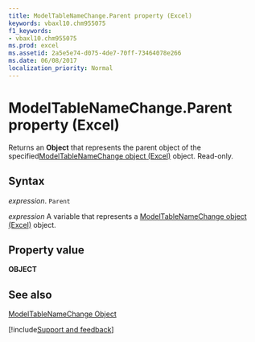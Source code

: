 ```yaml
---
title: ModelTableNameChange.Parent property (Excel)
keywords: vbaxl10.chm955075
f1_keywords:
- vbaxl10.chm955075
ms.prod: excel
ms.assetid: 2a5e5e74-d075-4de7-70ff-73464078e266
ms.date: 06/08/2017
localization_priority: Normal
---
```



# ModelTableNameChange.Parent property (Excel)

Returns an  **Object** that represents the parent object of the specified[ModelTableNameChange object (Excel)](Excel.modeltablenamechange.md) object. Read-only.


## Syntax

_expression_. `Parent`

_expression_ A variable that represents a [ModelTableNameChange object (Excel)](Excel.modeltablenamechange.md) object.


## Property value

 **OBJECT**


## See also



[ModelTableNameChange Object](Excel.modeltablenamechange.md)

[!include[Support and feedback](~/includes/feedback-boilerplate.md)]